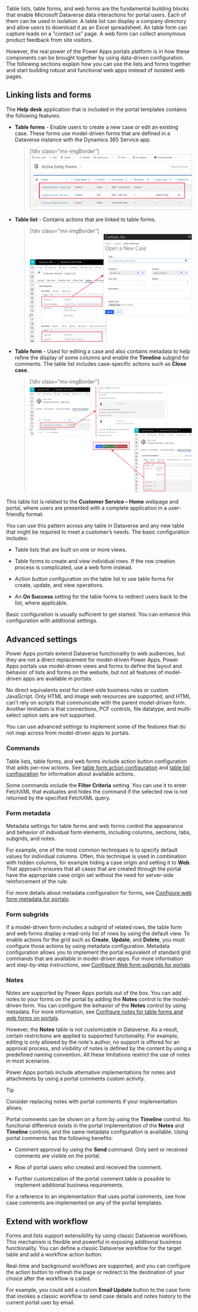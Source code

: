Table lists, table forms, and web forms are the fundamental building blocks that enable Microsoft Dataverse data interactions for portal users. Each of them can be used in isolation. A table list can display a company directory and allow users to download it as an Excel spreadsheet. An table form can capture leads on a "contact us" page. A web form can collect anonymous product feedback from site visitors.

However, the real power of the Power Apps portals platform is in how these components can be brought together by using data-driven configuration. The following sections explain how you can use the lists and forms together and start building robust and functional web apps instead of isolated web pages.

## Linking lists and forms

The **Help desk** application that is included in the portal templates contains the following features:

- **Table forms** - Enable users to create a new case or edit an existing case. These forms use model-driven forms that are defined in a Dataverse instance with the Dynamics 365 Service app.

   > [!div class="mx-imgBorder"]
   > [![Screenshot of the Active table forms list.](../media/case-entity-forms.png)](../media/case-entity-forms.png#lightbox)

- **Table list** - Contains actions that are linked to table forms.

   > [!div class="mx-imgBorder"]
   > [![Screenshot of the Case table list with open new case pop out.](../media/case-entity-list.png)](../media/case-entity-list.png#lightbox)

- **Table form** - Used for editing a case and also contains metadata to help refine the display of some columns and enable the **Timeline** subgrid for comments. The table list includes case-specific actions such as **Close case**.

   > [!div class="mx-imgBorder"]
   > [![Screenshot of the edit case form feature and update, close, or cancel options.](../media/case-form-explained.png)](../media/case-form-explained.png#lightbox)

This table list is related to the **Customer Service – Home** webpage and portal, where users are presented with a complete application in a user-friendly format.

You can use this pattern across any table in Dataverse and any new table that might be required to meet a customer’s needs. The basic configuration includes:

- Table lists that are built on one or more views.

- Table forms to create and view individual rows. If the row creation process is complicated, use a web form instead.

- Action button configuration on the table list to use table forms for create, update, and view operations.

- An **On Success** setting for the table forms to redirect users back to the list, where applicable.

Basic configuration is usually sufficient to get started. You can enhance this configuration with additional settings.

## Advanced settings

Power Apps portals extend Dataverse functionality to web audiences, but they are not a direct replacement for model-driven Power Apps. Power Apps portals use model-driven views and forms to define the layout and behavior of lists and forms on the website, but not all features of model-driven apps are available in portals.

No direct equivalents exist for client-side business rules or custom JavaScript. Only HTML and image web resources are supported, and HTML can't rely on scripts that communicate with the parent model-driven form. Another limitation is that connections, PCF controls, file datatype, and multi-select option sets are not supported.

You can use advanced settings to implement some of the features that do not map across from model-driven apps to portals.

### Commands

Table lists, table forms, and web forms include action button configuration that adds per-row actions. See [table form action configuration](/powerapps/maker/portals/configure/entity-forms?azure-portal=true#entity-form-action-configuration) and [table list configuration](/powerapps/maker/portals/configure/entity-lists?azure-portal=true#entity-list-configuration) for information about available actions.

Some commands include the **Filter Criteria** setting. You can use it to enter FetchXML that evaluates and hides the command if the selected row is not returned by the specified FetchXML query.

### Form metadata

Metadata settings for table forms and web forms control the appearance and behavior of individual form elements, including columns, sections, tabs, subgrids, and notes.

For example, one of the most common techniques is to specify default values for individual columns. Often, this technique is used in combination with hidden columns, for example hiding a case origin and setting it to **Web**. That approach ensures that all cases that are created through the portal have the appropriate case origin set without the need for server-side reinforcement of the rule.

For more details about metadata configuration for forms, see [Configure web form metadata for portals](/powerapps/maker/portals/configure/configure-web-form-metadata/?azure-portal=true).

### Form subgrids

If a model-driven form includes a subgrid of related rows, the table form and web forms display a read-only list of rows by using the default view. To enable actions for the grid such as **Create**, **Update**, and **Delete**, you must configure those actions by using metadata configuration. Metadata configuration allows you to implement the portal equivalent of standard grid commands that are available in model-driven apps. For more information and step-by-step instructions, see [Configure Web form subgrids for portals](/powerapps/maker/portals/configure/configure-web-form-subgrid/?azure-portal=true).

### Notes

Notes are supported by Power Apps portals out of the box. You can add notes to your forms on the portal by adding the **Notes** control to the model-driven form. You can configure the behavior of the **Notes** control by using metadata. For more information, see [Configure notes for table forms and web forms on portals](/powerapps/maker/portals/configure-notes/?azure-portal=true).

However, the **Notes** table is not customizable in Dataverse. As a result, certain restrictions are applied to supported functionality. For example, editing is only allowed by the note's author, no support is offered for an approval process, and visibility of notes is defined by the content by using a predefined naming convention. All these limitations restrict the use of notes in most scenarios.

Power Apps portals include alternative implementations for notes and attachments by using a portal comments custom activity.

> [!TIP]
> Consider replacing notes with portal comments if your implementation allows.

Portal comments can be shown on a form by using the **Timeline** control. No functional difference exists in the portal implementation of the **Notes** and **Timeline** controls, and the same metadata configuration is available. Using portal comments has the following benefits:

- Comment approval by using the **Send** command. Only sent or received comments are visible on the portal.

- Row of portal users who created and received the comment.

- Further customization of the portal comment table is possible to implement additional business requirements.

For a reference to an implementation that uses portal comments, see how case comments are implemented on any of the portal templates.

## Extend with workflow

Forms and lists support extensibility by using classic Dataverse workflows. This mechanism is flexible and powerful in exposing additional business functionality. You can define a classic Dataverse workflow for the target table and add a workflow action button.

Real-time and background workflows are supported, and you can configure the action button to refresh the page or redirect to the destination of your choice after the workflow is called.

For example, you could add a custom **Email Update** button to the case form that invokes a classic workflow to send case details and notes history to the current portal user by email.